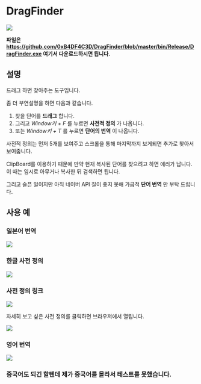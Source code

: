 # DragFinder

![](assets/ReadMe-aef37.png)

**파일은 https://github.com/0xB4DF4C3D/DragFinder/blob/master/bin/Release/DragFinder.exe 여기서 다운로드하시면 됩니다.**

## 설명

드래그 하면 찾아주는 도구입니다.

좀 더 부연설명을 하면 다음과 같습니다.

1. 찾을 단어를 **드래그** 합니다.
1. 그리고 *Window키 + F* 를 누르면 **사전적 정의** 가 나옵니다.
1. 또는 *Window키 + T* 를 누르면 **단어의 번역** 이 나옵니다.

사전적 정의는 먼저 5개를 보여주고 스크롤을 통해 마지막까지 보게되면 추가로 찾아서 보여줍니다.

ClipBoard를 이용하기 때문에 만약 현재 복사된 단어를 찾으려고 하면 에러가 납니다. 이 때는 임시로 아무거나
복사한 뒤 검색하면 됩니다.

그리고 슬픈 일이지만 아직 네이버 API 질이 좋지 못해 가급적 **단어 번역** 만 부탁 드립니다.

## 사용 예

### 일본어 번역
![](assets/ReadMe-e2235.png)

### 한글 사전 정의
![](assets/ReadMe-c61ce.png)

### 사전 정의 링크
![](assets/ReadMe-9facc.png)

자세히 보고 싶은 사전 정의를 클릭하면 브라우저에서 열립니다.

![](assets/ReadMe-a1903.png)

### 영어 번역
![](assets/ReadMe-58521.png)

### 중국어도 되긴 할텐데 제가 중국어를 몰라서 테스트를 못했습니다.
